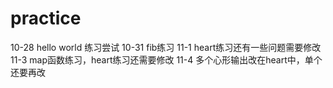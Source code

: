 # practice
10-28 hello world 练习尝试
10-31 fib练习
11-1  heart练习还有一些问题需要修改
11-3  map函数练习，heart练习还需要修改
11-4  多个心形输出改在heart中，单个还要再改
